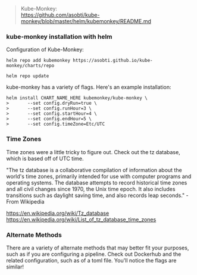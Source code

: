 
> Kube-Monkey:   \
https://github.com/asobti/kube-monkey/blob/master/helm/kubemonkey/README.md

### kube-monkey installation with helm

Configuration of Kube-Monkey:
```
helm repo add kubemonkey https://asobti.github.io/kube-monkey/charts/repo
```

```
helm repo update
```

kube-monkey has a variety of flags. Here's an example installation:
```
helm install CHART_NAME_HERE kubemonkey/kube-monkey \
>       --set config.dryRun=true \
>       --set config.runHour=3 \
>       --set config.startHour=4 \
>       --set config.endHour=5 \
>       --set config.timeZone=Etc/UTC
```

### Time Zones
Time zones were a little tricky to figure out. Check out the tz database, which is based off of UTC time.

"The tz database is a collaborative compilation of information about the world's time zones, primarily intended for use with computer programs and operating systems. The database attempts to record historical time zones and all civil changes since 1970, the Unix time epoch. It also includes transitions such as daylight saving time, and also records leap seconds." - From Wikipedia

https://en.wikipedia.org/wiki/Tz_database
https://en.wikipedia.org/wiki/List_of_tz_database_time_zones

### Alternate Methods
There are a variety of alternate methods that may better fit your purposes, such as if you are configuring a pipeline. Check out Dockerhub and the related configuration, such as of a toml file. You'll notice the flags are similar!